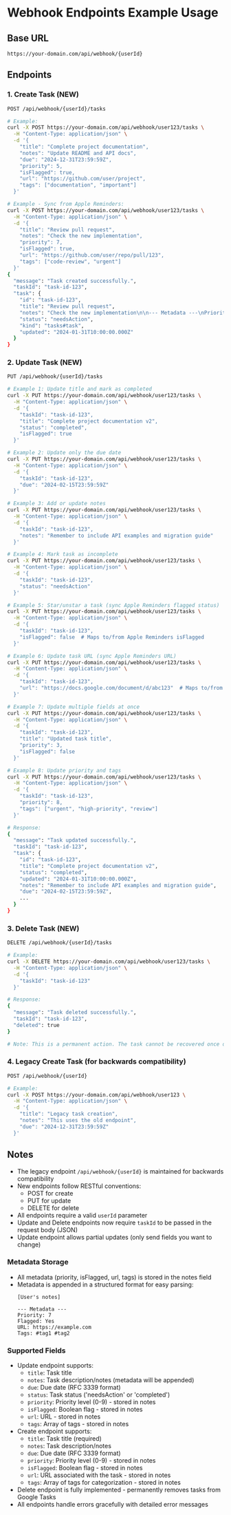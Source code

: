 # Webhook Endpoints Example Usage

## Base URL

```
https://your-domain.com/api/webhook/{userId}
```

## Endpoints

### 1. Create Task (NEW)

```bash
POST /api/webhook/{userId}/tasks

# Example:
curl -X POST https://your-domain.com/api/webhook/user123/tasks \
  -H "Content-Type: application/json" \
  -d '{
    "title": "Complete project documentation",
    "notes": "Update README and API docs",
    "due": "2024-12-31T23:59:59Z",
    "priority": 5,
    "isFlagged": true,
    "url": "https://github.com/user/project",
    "tags": ["documentation", "important"]
  }'

# Example - Sync from Apple Reminders:
curl -X POST https://your-domain.com/api/webhook/user123/tasks \
  -H "Content-Type: application/json" \
  -d '{
    "title": "Review pull request",
    "notes": "Check the new implementation",
    "priority": 7,
    "isFlagged": true,
    "url": "https://github.com/user/repo/pull/123",
    "tags": ["code-review", "urgent"]
  }'
{
  "message": "Task created successfully.",
  "taskId": "task-id-123",
  "task": {
    "id": "task-id-123",
    "title": "Review pull request",
    "notes": "Check the new implementation\n\n--- Metadata ---\nPriority: 7\nFlagged: Yes\nURL: https://github.com/user/repo/pull/123\nTags: #code-review #urgent",
    "status": "needsAction",
    "kind": "tasks#task",
    "updated": "2024-01-31T10:00:00.000Z"
  }
}
```

### 2. Update Task (NEW)

```bash
PUT /api/webhook/{userId}/tasks

# Example 1: Update title and mark as completed
curl -X PUT https://your-domain.com/api/webhook/user123/tasks \
  -H "Content-Type: application/json" \
  -d '{
    "taskId": "task-id-123",
    "title": "Complete project documentation v2",
    "status": "completed",
    "isFlagged": true
  }'

# Example 2: Update only the due date
curl -X PUT https://your-domain.com/api/webhook/user123/tasks \
  -H "Content-Type: application/json" \
  -d '{
    "taskId": "task-id-123",
    "due": "2024-02-15T23:59:59Z"
  }'

# Example 3: Add or update notes
curl -X PUT https://your-domain.com/api/webhook/user123/tasks \
  -H "Content-Type: application/json" \
  -d '{
    "taskId": "task-id-123",
    "notes": "Remember to include API examples and migration guide"
  }'

# Example 4: Mark task as incomplete
curl -X PUT https://your-domain.com/api/webhook/user123/tasks \
  -H "Content-Type: application/json" \
  -d '{
    "taskId": "task-id-123",
    "status": "needsAction"
  }'

# Example 5: Star/unstar a task (sync Apple Reminders flagged status)
curl -X PUT https://your-domain.com/api/webhook/user123/tasks \
  -H "Content-Type: application/json" \
  -d '{
    "taskId": "task-id-123",
    "isFlagged": false  # Maps to/from Apple Reminders isFlagged
  }'

# Example 6: Update task URL (sync Apple Reminders URL)
curl -X PUT https://your-domain.com/api/webhook/user123/tasks \
  -H "Content-Type: application/json" \
  -d '{
    "taskId": "task-id-123",
    "url": "https://docs.google.com/document/d/abc123"  # Maps to/from Apple Reminders url
  }'

# Example 7: Update multiple fields at once
curl -X PUT https://your-domain.com/api/webhook/user123/tasks \
  -H "Content-Type: application/json" \
  -d '{
    "taskId": "task-id-123",
    "title": "Updated task title",
    "priority": 3,
    "isFlagged": false
  }'

# Example 8: Update priority and tags
curl -X PUT https://your-domain.com/api/webhook/user123/tasks \
  -H "Content-Type: application/json" \
  -d '{
    "taskId": "task-id-123",
    "priority": 8,
    "tags": ["urgent", "high-priority", "review"]
  }'

# Response:
{
  "message": "Task updated successfully.",
  "taskId": "task-id-123",
  "task": {
    "id": "task-id-123",
    "title": "Complete project documentation v2",
    "status": "completed",
    "updated": "2024-01-31T10:00:00.000Z",
    "notes": "Remember to include API examples and migration guide",
    "due": "2024-02-15T23:59:59Z",
    ...
  }
}
```

### 3. Delete Task (NEW)

```bash
DELETE /api/webhook/{userId}/tasks

# Example:
curl -X DELETE https://your-domain.com/api/webhook/user123/tasks \
  -H "Content-Type: application/json" \
  -d '{
    "taskId": "task-id-123"
  }'

# Response:
{
  "message": "Task deleted successfully.",
  "taskId": "task-id-123",
  "deleted": true
}

# Note: This is a permanent action. The task cannot be recovered once deleted.
```

### 4. Legacy Create Task (for backwards compatibility)

```bash
POST /api/webhook/{userId}

# Example:
curl -X POST https://your-domain.com/api/webhook/user123 \
  -H "Content-Type: application/json" \
  -d '{
    "title": "Legacy task creation",
    "notes": "This uses the old endpoint",
    "due": "2024-12-31T23:59:59Z"
  }'
```

## Notes

- The legacy endpoint `/api/webhook/{userId}` is maintained for backwards compatibility
- New endpoints follow RESTful conventions:
  - POST for create
  - PUT for update
  - DELETE for delete
- All endpoints require a valid `userId` parameter
- Update and Delete endpoints now require `taskId` to be passed in the request body (JSON)
- Update endpoint allows partial updates (only send fields you want to change)

### Metadata Storage
- All metadata (priority, isFlagged, url, tags) is stored in the notes field
- Metadata is appended in a structured format for easy parsing:
  ```
  [User's notes]
  
  --- Metadata ---
  Priority: 7
  Flagged: Yes
  URL: https://example.com
  Tags: #tag1 #tag2
  ```

### Supported Fields
- Update endpoint supports:
  - `title`: Task title
  - `notes`: Task description/notes (metadata will be appended)
  - `due`: Due date (RFC 3339 format)
  - `status`: Task status ('needsAction' or 'completed')
  - `priority`: Priority level (0-9) - stored in notes
  - `isFlagged`: Boolean flag - stored in notes
  - `url`: URL - stored in notes
  - `tags`: Array of tags - stored in notes
- Create endpoint supports:
  - `title`: Task title (required)
  - `notes`: Task description/notes
  - `due`: Due date (RFC 3339 format)
  - `priority`: Priority level (0-9) - stored in notes
  - `isFlagged`: Boolean flag - stored in notes
  - `url`: URL associated with the task - stored in notes
  - `tags`: Array of tags for categorization - stored in notes
- Delete endpoint is fully implemented - permanently removes tasks from Google Tasks
- All endpoints handle errors gracefully with detailed error messages
